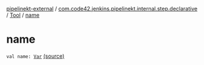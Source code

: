 [pipelinekt-external](../../index.md) / [com.code42.jenkins.pipelinekt.internal.step.declarative](../index.md) / [Tool](index.md) / [name](./name.md)

# name

`val name: `[`Var`](../../com.code42.jenkins.pipelinekt.core.vars/-var/index.md) [(source)](https://github.com/code42/pipelinekt/tree/master/internal/src/main/kotlin/com/code42/jenkins/pipelinekt/internal/step/declarative/Tool.kt#L8)